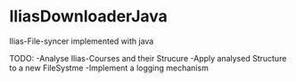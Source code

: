 # IliasDownloaderJava
Ilias-File-syncer implemented with java

TODO:
  -Analyse Ilias-Courses and their Strucure
  -Apply analysed Structure to a new FileSystme
  -Implement a logging mechanism
